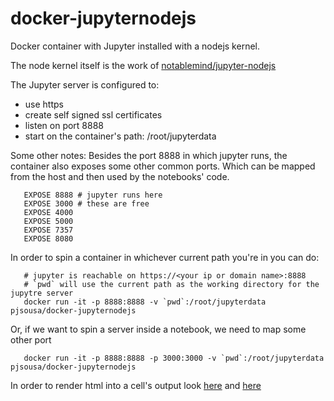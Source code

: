 # docker-jupyternodejs

Docker container with Jupyter installed with a nodejs kernel.


The node kernel itself is the work of [notablemind/jupyter-nodejs](https://github.com/notablemind/jupyter-nodejs)



The Jupyter server is configured to:
- use https
- create self signed ssl certificates
- listen on port 8888
- start on the container's path: /root/jupyterdata

Some other notes:
Besides the port 8888 in which jupyter runs, the container also exposes some other common ports. Which can be mapped from the host 
and then used by the notebooks' code.

```
   EXPOSE 8888 # jupyter runs here 
   EXPOSE 3000 # these are free
   EXPOSE 4000
   EXPOSE 5000
   EXPOSE 7357
   EXPOSE 8080
```

In order to spin a container in whichever current path you're in you can do:

```
   # jupyter is reachable on https://<your ip or domain name>:8888
   # `pwd` will use the current path as the working directory for the jupytre server
   docker run -it -p 8888:8888 -v `pwd`:/root/jupyterdata pjsousa/docker-jupyternodejs
```

Or, if we want to spin a server inside a notebook, we need to map some other port

```
   docker run -it -p 8888:8888 -p 3000:3000 -v `pwd`:/root/jupyterdata pjsousa/docker-jupyternodejs
```


In order to render html into a cell's output look [here](https://gist.github.com/jasonphillips/3ecfc221f8f931027c82511870727e34) and [here](https://github.com/notablemind/jupyter-nodejs/issues/21)
